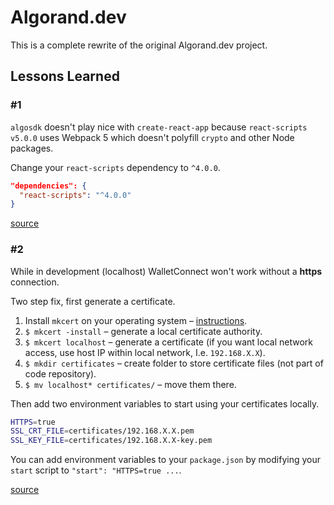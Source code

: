 # Algorand.dev

This is a complete rewrite of the original Algorand.dev project.

## Lessons Learned

### #1

`algosdk` doesn't play nice with `create-react-app` because `react-scripts v5.0.0` uses Webpack 5 which doesn't polyfill `crypto` and other Node packages.

Change your `react-scripts` dependency to `^4.0.0`.

```json
"dependencies": {
  "react-scripts": "^4.0.0"
}
```

[source][1]

### #2

While in development (localhost) WalletConnect won't work without a **https** connection.

Two step fix, first generate a certificate.

1. Install `mkcert` on your operating system – [instructions](https://github.com/FiloSottile/mkcert#installation).
2. `$ mkcert -install` – generate a local certificate authority.
3. `$ mkcert localhost` – generate a certificate (if you want local network access, use host IP within local network, I.e. `192.168.X.X`).
4. `$ mkdir certificates` – create folder to store certificate files (not part of code repository).
5. `$ mv localhost* certificates/` – move them there.

Then add two environment variables to start using your certificates locally.

```sh
HTTPS=true
SSL_CRT_FILE=certificates/192.168.X.X.pem
SSL_KEY_FILE=certificates/192.168.X.X-key.pem
```

You can add environment variables to your `package.json` by modifying your `start` script to `"start": "HTTPS=true ...`.

[source][2]

[1]: https://github.com/facebook/create-react-app/issues/11756#issuecomment-1083271257
[2]: https://create-react-app.dev/docs/using-https-in-development/